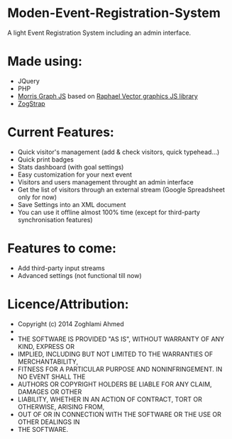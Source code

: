 Moden-Event-Registration-System
=========================

A light Event Registration System including an admin interface.

Made using:
=========================

- JQuery
- PHP
- [Morris Graph JS](https://github.com/oesmith/morris.js) based on [Raphael Vector graphics JS library](https://github.com/DmitryBaranovskiy/raphael/)
- [ZogStrap](http://github/a-zog/ZogStrap/)

Current Features:
=========================

- Quick visitor's management (add & check visitors, quick typehead...)
- Quick print badges
- Stats dashboard (with goal settings)
- Easy customization for your next event
- Visitors and users management throught an admin interface
- Get the list of visitors through an external stream (Google Spreadsheet only for now)
- Save Settings into an XML document
- You can use it offline almost 100% time (except for third-party synchronisation features) 


Features to come:
=========================

- Add third-party input streams
- Advanced settings (not functional till now)

Licence/Attribution:
=========================
* Copyright (c) 2014 Zoghlami Ahmed
* 
* THE SOFTWARE IS PROVIDED "AS IS", WITHOUT WARRANTY OF ANY KIND, EXPRESS OR
* IMPLIED, INCLUDING BUT NOT LIMITED TO THE WARRANTIES OF MERCHANTABILITY,
* FITNESS FOR A PARTICULAR PURPOSE AND NONINFRINGEMENT. IN NO EVENT SHALL THE
* AUTHORS OR COPYRIGHT HOLDERS BE LIABLE FOR ANY CLAIM, DAMAGES OR OTHER
* LIABILITY, WHETHER IN AN ACTION OF CONTRACT, TORT OR OTHERWISE, ARISING FROM,
* OUT OF OR IN CONNECTION WITH THE SOFTWARE OR THE USE OR OTHER DEALINGS IN
* THE SOFTWARE.